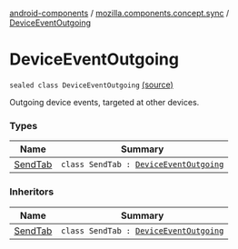 [android-components](../../index.md) / [mozilla.components.concept.sync](../index.md) / [DeviceEventOutgoing](./index.md)

# DeviceEventOutgoing

`sealed class DeviceEventOutgoing` [(source)](https://github.com/mozilla-mobile/android-components/blob/master/components/concept/sync/src/main/java/mozilla/components/concept/sync/DeviceEvents.kt#L24)

Outgoing device events, targeted at other devices.

### Types

| Name | Summary |
|---|---|
| [SendTab](-send-tab/index.md) | `class SendTab : `[`DeviceEventOutgoing`](./index.md) |

### Inheritors

| Name | Summary |
|---|---|
| [SendTab](-send-tab/index.md) | `class SendTab : `[`DeviceEventOutgoing`](./index.md) |
